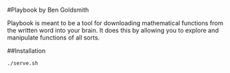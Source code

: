 #Playbook
by Ben Goldsmith

Playbook is meant to be a tool for downloading mathematical functions from the written word into your brain. It does this by allowing you to explore and manipulate functions of all sorts.

##Installation
```
./serve.sh
```
